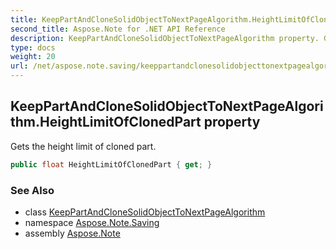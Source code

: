 ```yaml
---
title: KeepPartAndCloneSolidObjectToNextPageAlgorithm.HeightLimitOfClonedPart
second_title: Aspose.Note for .NET API Reference
description: KeepPartAndCloneSolidObjectToNextPageAlgorithm property. Gets the height limit of cloned part
type: docs
weight: 20
url: /net/aspose.note.saving/keeppartandclonesolidobjecttonextpagealgorithm/heightlimitofclonedpart/
---
```

## KeepPartAndCloneSolidObjectToNextPageAlgorithm.HeightLimitOfClonedPart property

Gets the height limit of cloned part.

```csharp
public float HeightLimitOfClonedPart { get; }
```

### See Also

* class [KeepPartAndCloneSolidObjectToNextPageAlgorithm](../)
* namespace [Aspose.Note.Saving](../../keeppartandclonesolidobjecttonextpagealgorithm/)
* assembly [Aspose.Note](../../../)


